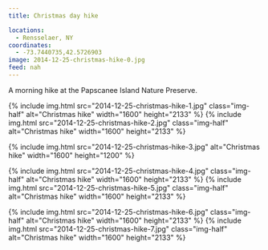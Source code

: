 ```yaml
---
title: Christmas day hike

locations:
  - Rensselaer, NY
coordinates:
  - -73.7440735,42.5726903
image: 2014-12-25-christmas-hike-0.jpg
feed: nah
---
```


A morning hike at the Papscanee Island Nature Preserve.

<div class="photos">

{% include img.html src="2014-12-25-christmas-hike-1.jpg" class="img-half" alt="Christmas hike" width="1600" height="2133" %}
{% include img.html src="2014-12-25-christmas-hike-2.jpg" class="img-half" alt="Christmas hike" width="1600" height="2133" %}

{% include img.html src="2014-12-25-christmas-hike-3.jpg" alt="Christmas hike" width="1600" height="1200" %}

{% include img.html src="2014-12-25-christmas-hike-4.jpg" class="img-half" alt="Christmas hike" width="1600" height="2133" %}
{% include img.html src="2014-12-25-christmas-hike-5.jpg" class="img-half" alt="Christmas hike" width="1600" height="2133" %}

{% include img.html src="2014-12-25-christmas-hike-6.jpg" class="img-half" alt="Christmas hike" width="1600" height="2133" %}
{% include img.html src="2014-12-25-christmas-hike-7.jpg" class="img-half" alt="Christmas hike" width="1600" height="2133" %}

</div>
